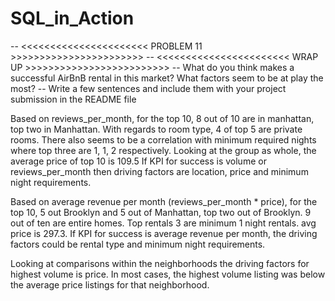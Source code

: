 # SQL_in_Action

-- <<<<<<<<<<<<<<<<<<<<<< PROBLEM 11 >>>>>>>>>>>>>>>>>>>>>>>
-- <<<<<<<<<<<<<<<<<<<<<<< WRAP UP >>>>>>>>>>>>>>>>>>>>>>>>>
-- What do you think makes a successful AirBnB rental in this market? What factors seem to be at play the most?
-- Write a few sentences and include them with your project submission in the README file 



Based on reviews_per_month, for the top 10, 8 out of 10 are in manhattan, top two in Manhattan.  With regards to room type, 4 of top 5 are private rooms. There also seems to be a correlation with minimum required nights where top three are 1, 1, 2 respectively. Looking at the group as whole, the average price of top 10 is 109.5  If KPI for success is volume or reviews_per_month then driving factors are location, price and minimum night requirements.

Based on average revenue per month (reviews_per_month * price), for the top 10, 5 out Brooklyn and 5 out of Manhattan, top two out of Brooklyn.  9 out of ten are entire homes.  Top rentals 3 are  minimum 1 night rentals.  avg price is 297.3.   If KPI for success is average revenue per month, the driving factors could be rental type and minimum night requirements.

Looking at comparisons within the neighborhoods the driving factors for highest volume is price.  In most cases, the highest volume listing was below the average price listings for that neighborhood.

